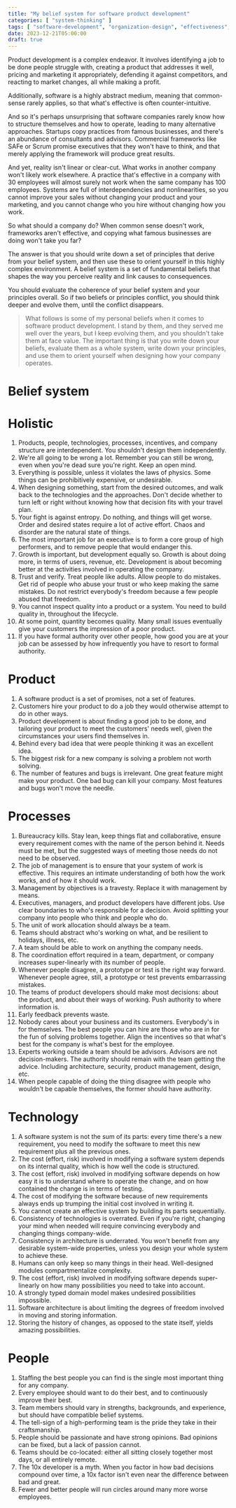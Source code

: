 ```yaml
---
title: "My belief system for software product development"
categories: [ "system-thinking" ]
tags: [ "software-development", "organization-design", "effectiveness", "management", "belief-system" ]
date: 2023-12-21T05:00:00
draft: true
---
```


Product development is a complex endeavor. It involves identifying a job to be done people struggle with, creating a product that addresses it well, pricing and marketing it appropriately, defending it against competitors, and reacting to market changes, all while making a profit.

Additionally, software is a highly abstract medium, meaning that common-sense rarely applies, so that what's effective is often counter-intuitive.

And so it's perhaps unsurprising that software companies rarely know how to structure themselves and how to operate, leading to many alternative approaches. Startups copy practices from famous businesses, and there's an abundance of consultants and advisors. Commercial frameworks like SAFe or Scrum promise executives that they won't have to think, and that merely applying the framework will produce great results.

And yet, reality isn't linear or clear-cut. What works in another company won't likely work elsewhere. A practice that's effective in a company with 30 employees will almost surely not work when the same company has 100 employees. Systems are full of interdependencies and nonlinearities, so you cannot improve your sales without changing your product and your marketing, and you cannot change who you hire without changing how you work.

So what should a company do? When common sense doesn't work, frameworks aren't effective, and copying what famous businesses are doing won't take you far?

The answer is that you should write down a set of principles that derive from your belief system, and then use these to orient yourself in this highly complex environment. A belief system is a set of fundamental beliefs that shapes the way you perceive reality and link causes to consequences.

You should evaluate the coherence of your belief system and your principles overall. So if two beliefs or principles conflict, you should think deeper and evolve them, until the conflict disappears.

> What follows is some of my personal beliefs when it comes to software product development. I stand by them, and they served me well over the years, but I keep evolving them, and you shouldn't take them at face value. The important thing is that you write down your beliefs, evaluate them as a whole system, write down your principles, and use them to orient yourself when designing how your company operates.

# Belief system

# Holistic

1. Products, people, technologies, processes, incentives, and company structure are interdependent. You shouldn't design them independently.
2. We're all going to be wrong a lot. Remember you can still be wrong, even when you're dead sure you're right. Keep an open mind.
3. Everything is possible, unless it violates the laws of physics. Some things can be prohibitively expensive, or undesirable.
4. When designing something, start from the desired outcomes, and walk back to the technologies and the approaches. Don't decide whether to turn left or right without knowing how that decision fits with your travel plan.
5. Your fight is against entropy. Do nothing, and things will get worse. Order and desired states require a lot of active effort. Chaos and disorder are the natural state of things.
6. The most important job for an executive is to form a core group of high performers, and to remove people that would endanger this.
7. Growth is important, but development equally so. Growth is about doing more, in terms of users, revenue, etc. Development is about becoming better at the activities involved in operating the company.
8. Trust and verify. Treat people like adults. Allow people to do mistakes. Get rid of people who abuse your trust or who keep making the same mistakes. Do not restrict everybody's freedom because a few people abused that freedom.
9. You cannot inspect quality into a product or a system. You need to build quality in, throughout the lifecycle.
10. At some point, quantity becomes quality. Many small issues eventually give your customers the impression of a poor product.
11. If you have formal authority over other people, how good you are at your job can be assessed by how infrequently you have to resort to formal authority.

# Product

1. A software product is a set of promises, not a set of features.
2. Customers hire your product to do a job they would otherwise attempt to do in other ways.
3. Product development is about finding a good job to be done, and tailoring your product to meet the customers' needs well, given the circumstances your users find themselves in.
4. Behind every bad idea that were people thinking it was an excellent idea.
5. The biggest risk for a new company is solving a problem not worth solving.
6. The number of features and bugs is irrelevant. One great feature might make your product. One bad bug can kill your company. Most features and bugs won't move the needle.

# Processes

1. Bureaucracy kills. Stay lean, keep things flat and collaborative, ensure every requirement comes with the name of the person behind it. Needs must be met, but the suggested ways of meeting those needs do not need to be observed.
2. The job of management is to ensure that your system of work is effective. This requires an intimate understanding of both how the work works, and of how it should work.
3. Management by objectives is a travesty. Replace it with management by means.
4. Executives, managers, and product developers have different jobs. Use clear boundaries to who's responsible for a decision. Avoid splitting your company into people who think and people who do.
5. The unit of work allocation should always be a team.
6. Teams should abstract who's working on what, and be resilient to holidays, illness, etc.
7. A team should be able to work on anything the company needs.
8. The coordination effort required in a team, department, or company increases super-linearly with its number of people.
9. Whenever people disagree, a prototype or test is the right way forward. Whenever people agree, still, a prototype or test prevents embarrassing mistakes.
10. The teams of product developers should make most decisions: about the product, and about their ways of working. Push authority to where information is.
11. Early feedback prevents waste.
12. Nobody cares about your business and its customers. Everybody's in for themselves. The best people you can hire are those who are in for the fun of solving problems together. Align the incentives so that what's best for the company is what's best for the employee.
13. Experts working outside a team should be advisors. Advisors are not decision-makers. The authority should remain with the team getting the advice. Including architecture, security, product management, design, etc.
14. When people capable of doing the thing disagree with people who wouldn't be capable themselves, the former should have authority.

# Technology

1. A software system is not the sum of its parts: every time there's a new requirement, you need to modify the software to meet this new requirement plus all the previous ones.
2. The cost (effort, risk) involved in modifying a software system depends on its internal quality, which is how well the code is structured.
3. The cost (effort, risk) involved in modifying software depends on how easy it is to understand where to operate the change, and on how contained the change is in terms of testing.
4. The cost of modifying the software because of new requirements always ends up trumping the initial cost involved in writing it.
5. You cannot create an effective system by building its parts sequentially.
6. Consistency of technologies is overrated. Even if you're right, changing your mind when needed will require convincing everybody and changing things company-wide.
7. Consistency in architecture is underrated. You won't benefit from any desirable system-wide properties, unless you design your whole system to achieve these.
8. Humans can only keep so many things in their head. Well-designed modules compartmentalize complexity.
9. The cost (effort, risk) involved in modifying software depends super-linearly on how many possibilities you need to take into account.
10. A strongly typed domain model makes undesired possibilities impossible.
11. Software architecture is about limiting the degrees of freedom involved in moving and storing information.
12. Storing the history of changes, as opposed to the state itself, yields amazing possibilities.

# People

1. Staffing the best people you can find is the single most important thing for any company.
2. Every employee should want to do their best, and to continuously improve their best.
3. Team members should vary in strengths, backgrounds, and experience, but should have compatible belief systems.
4. The tell-sign of a high-performing team is the pride they take in their craftsmanship.
5. People should be passionate and have strong opinions. Bad opinions can be fixed, but a lack of passion cannot.
6. Teams should be co-located: either all sitting closely together most days, or all entirely remote.
7. The 10x developer is a myth. When you factor in how bad decisions compound over time, a 10x factor isn't even near the difference between bad and great.
8. Fewer and better people will run circles around many more worse employees.